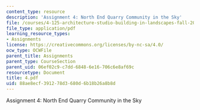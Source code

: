 ```yaml
---
content_type: resource
description: 'Assignment 4: North End Quarry Community in the Sky'
file: /courses/4-125-architecture-studio-building-in-landscapes-fall-2002/88ae8ecf391278d3680d6b18b26a8b8d_4.pdf
file_type: application/pdf
learning_resource_types:
- Assignments
license: https://creativecommons.org/licenses/by-nc-sa/4.0/
ocw_type: OCWFile
parent_title: Assignments
parent_type: CourseSection
parent_uid: 06ef02c9-c7dd-6848-6e16-706c6e8af69c
resourcetype: Document
title: 4.pdf
uid: 88ae8ecf-3912-78d3-680d-6b18b26a8b8d
---
```

Assignment 4: North End Quarry Community in the Sky